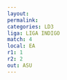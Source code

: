 ```yaml
---
layout: 
permalink: 
categories: LD3
liga: LIGA INDIGO
match: 4
local: EA
r1: 1
r2: 2
out: ASU
---
```

